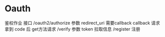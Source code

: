# Oauth
鉴权作业
接口 /oauth2/authorize  参数 redirect_uri 需要callback
callback 请求拿到 code 后   get方法请求  /verify 参数 token 拉取信息
/register 注册
